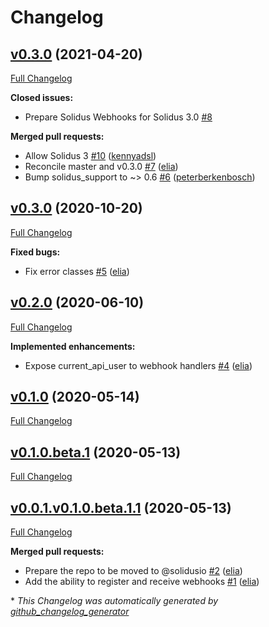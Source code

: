 # Changelog

## [v0.3.0](https://github.com/solidusio/solidus_webhooks/tree/v0.3.0) (2021-04-20)

[Full Changelog](https://github.com/solidusio/solidus_webhooks/compare/v0.3.0...v0.3.0)

**Closed issues:**

- Prepare Solidus Webhooks for Solidus 3.0 [\#8](https://github.com/solidusio/solidus_webhooks/issues/8)

**Merged pull requests:**

- Allow Solidus 3 [\#10](https://github.com/solidusio/solidus_webhooks/pull/10) ([kennyadsl](https://github.com/kennyadsl))
- Reconcile master and v0.3.0 [\#7](https://github.com/solidusio/solidus_webhooks/pull/7) ([elia](https://github.com/elia))
- Bump solidus\_support to ~\> 0.6 [\#6](https://github.com/solidusio/solidus_webhooks/pull/6) ([peterberkenbosch](https://github.com/peterberkenbosch))

## [v0.3.0](https://github.com/solidusio/solidus_webhooks/tree/v0.3.0) (2020-10-20)

[Full Changelog](https://github.com/solidusio/solidus_webhooks/compare/v0.2.0...v0.3.0)

**Fixed bugs:**

- Fix error classes [\#5](https://github.com/solidusio/solidus_webhooks/pull/5) ([elia](https://github.com/elia))

## [v0.2.0](https://github.com/solidusio/solidus_webhooks/tree/v0.2.0) (2020-06-10)

[Full Changelog](https://github.com/solidusio/solidus_webhooks/compare/v0.1.0...v0.2.0)

**Implemented enhancements:**

- Expose current\_api\_user to webhook handlers [\#4](https://github.com/solidusio/solidus_webhooks/pull/4) ([elia](https://github.com/elia))

## [v0.1.0](https://github.com/solidusio/solidus_webhooks/tree/v0.1.0) (2020-05-14)

[Full Changelog](https://github.com/solidusio/solidus_webhooks/compare/v0.1.0.beta.1...v0.1.0)

## [v0.1.0.beta.1](https://github.com/solidusio/solidus_webhooks/tree/v0.1.0.beta.1) (2020-05-13)

[Full Changelog](https://github.com/solidusio/solidus_webhooks/compare/v0.0.1.v0.1.0.beta.1.1...v0.1.0.beta.1)

## [v0.0.1.v0.1.0.beta.1.1](https://github.com/solidusio/solidus_webhooks/tree/v0.0.1.v0.1.0.beta.1.1) (2020-05-13)

[Full Changelog](https://github.com/solidusio/solidus_webhooks/compare/9573caa400232ffb44cde7f8cf907171a529ced3...v0.0.1.v0.1.0.beta.1.1)

**Merged pull requests:**

- Prepare the repo to be moved to @solidusio [\#2](https://github.com/solidusio/solidus_webhooks/pull/2) ([elia](https://github.com/elia))
- Add the ability to register and receive webhooks [\#1](https://github.com/solidusio/solidus_webhooks/pull/1) ([elia](https://github.com/elia))



\* *This Changelog was automatically generated by [github_changelog_generator](https://github.com/github-changelog-generator/github-changelog-generator)*
